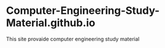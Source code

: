 # Computer-Engineering-Study-Material.github.io
This site provaide computer engineering study material
